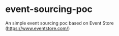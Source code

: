 # event-sourcing-poc
An simple event sourcing poc based on Event Store (https://www.eventstore.com/)
